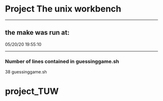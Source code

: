 # Project The unix workbench
-----------------------------
 ## the make was run at:
05/20/20
19:55:10
_____________________________
### Number of lines contained in guessinggame.sh
38 guessinggame.sh
# project_TUW
